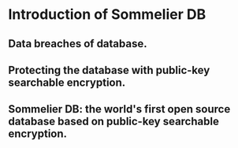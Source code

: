 # Introduction of Sommelier DB
## Data breaches of database.
## Protecting the database with public-key searchable encryption.
## Sommelier DB: the world's first open source database based on public-key searchable encryption.
